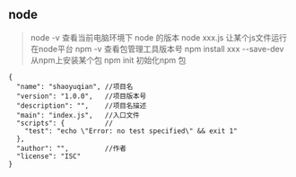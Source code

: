 ## node
> node -v 查看当前电脑环境下 node 的版本
> node xxx.js 让某个js文件运行在node平台
> npm -v 查看包管理工具版本号
> npm install xxx --save-dev 从npm上安装某个包
> npm init 初始化npm 包

~~~
{
  "name": "shaoyuqian", //项目名
  "version": "1.0.0",   //项目版本号
  "description": "",    //项目名描述
  "main": "index.js",   //入口文件
  "scripts": {          // 
    "test": "echo \"Error: no test specified\" && exit 1"
  },
  "author": "",         //作者
  "license": "ISC"
}

~~~
